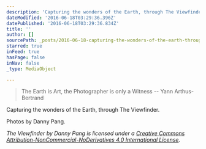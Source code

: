 ```yaml
---
description: 'Capturing the wonders of the Earth, through The Viewfinder.'
dateModified: '2016-06-18T03:29:36.396Z'
datePublished: '2016-06-18T03:29:36.834Z'
title: ''
author: []
sourcePath: _posts/2016-06-18-capturing-the-wonders-of-the-earth-through-the-viewfinder.md
starred: true
inFeed: true
hasPage: false
inNav: false
_type: MediaObject

---
```

> The Earth is Art, the Photographer is only a Witness -- Yann Arthus-Bertrand  
> 

Capturing the wonders of the Earth, through The Viewfinder.

Photos by Danny Pang. 

_The Viewfinder by Danny Pang is licensed under a [Creative Commons Attribution-NonCommercial-NoDerivatives 4.0 International License][0]._

[0]: http://creativecommons.org/licenses/by-nc-nd/4.0/